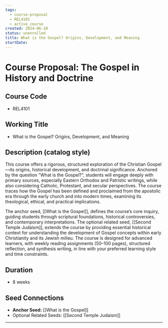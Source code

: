 ```yaml
---
tags:
  - course-proposal
  - REL4101
  - active_course
created: 2024-06-10
status: unenrolled
title: What is the Gospel? Origins, Development, and Meaning
startDate:
---
```

# Course Proposal: The Gospel in History and Doctrine

## Course Code
- REL4101

## Working Title
- What is the Gospel? Origins, Development, and Meaning

## Description (catalog style)
This course offers a rigorous, structured exploration of the Christian Gospel—its origins, historical development, and doctrinal significance. Anchored by the question "What is the Gospel?", students will engage deeply with primary sources, especially Eastern Orthodox and Patristic writings, while also considering Catholic, Protestant, and secular perspectives. The course traces how the Gospel has been defined and proclaimed from the apostolic era through the early church and into modern times, examining its theological, ethical, and practical implications.

The anchor seed, [[What is the Gospel]], defines the course’s core inquiry, guiding students through scriptural foundations, historical controversies, and contemporary interpretations. The optional related seed, [[Second Temple Judaism]], extends the course by providing essential historical context for understanding the development of Gospel concepts within early Christianity and its Jewish milieu. The course is designed for advanced learners, with weekly reading assignments (50–100 pages), structured reflection, and synthesis writing, in line with your preferred learning style and time constraints.

## Duration
- 8 weeks

## Seed Connections
- **Anchor Seed:** [[What is the Gospel]]    
- Optional Related Seeds: [[Second Temple Judaism]]

---
